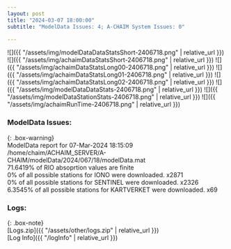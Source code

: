 ```yaml
---
layout: post
title: "2024-03-07 18:00:00"
subtitle: "ModelData Issues: 4; A-CHAIM System Issues: 0"

---
```


![]({{ "/assets/img/modelDataDataStatsShort-2406718.png" | relative_url }})
![]({{ "/assets/img/achaimDataStatsShort-2406718.png" | relative_url }})
![]({{ "/assets/img/achaimDataStatsLong00-2406718.png" | relative_url }})
![]({{ "/assets/img/achaimDataStatsLong01-2406718.png" | relative_url }})
![]({{ "/assets/img/achaimDataStatsLong02-2406718.png" | relative_url }})
![]({{ "/assets/img/modelDataDataStats-2406718.png" | relative_url }})
![]({{ "/assets/img/modelDataStationStats-2406718.png" | relative_url }})
![]({{ "/assets/img/achaimRunTime-2406718.png" | relative_url }})


### ModelData Issues:  
  
{: .box-warning}  
 ModelData report for 07-Mar-2024 18:15:09   
 /home/chaim/ACHAIM_SERVER/A-CHAIM/modelData/2024/067/18/modelData.mat   
 71.6419% of RIO absoprtion values are finite   
 0% of all possible stations for IONO were downloaded. x2871   
 0% of all possible stations for SENTINEL were downloaded. x2326   
 6.3545% of all possible stations for KARTVERKET were downloaded. x69   
  


### Logs:  
  
{: .box-note}  
[Logs.zip]({{ "/assets/other/logs.zip" | relative_url }})  
[Log Info]({{ "/logInfo" | relative_url }})  
